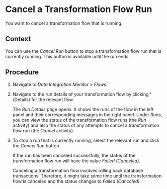 <!-- loioab885f05210f4a52aebe8306c8cad083 -->

<link rel="stylesheet" type="text/css" href="../css/sap-icons.css"/>

# Cancel a Transformation Flow Run

You want to cancel a transformation flow that is running.



## Context

You can use the *Cancel Run* button to stop a transformation flow run that is currently running. This button is available until the run ends.



## Procedure

1.  Navigate to *Data Integration Monitor* \> *Flows*.

2.  Navigate to the run details of your transformation flow by clicking <span class="SAP-icons-V5"></span> \(Details\) for the relevant flow.

    The *Run Details* page opens. It shows the runs of the flow in the left panel and their corresponding messages in the right panel. Under *Runs*, you can view the status of the transformation flow runs \(the *Run* activity\) and also the status of any attempts to cancel a transformation flow run \(the *Cancel* activity\).

3.  To stop a run that is currently running, select the relevant run and click the *Cancel Run* button.

    If the run has been canceled successfully, the status of the transformation flow run will have the value *Failed \(Canceled\)*.

    Canceling a transformation flow involves rolling back database transactions. Therefore, it might take some time until the transformation flow is canceled and the status changes to *Failed \(Canceled\)*.



